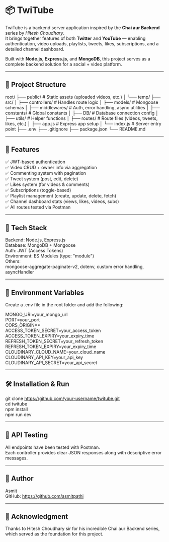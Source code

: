# 📦 TwiTube

TwiTube is a backend server application inspired by the **Chai aur Backend** series by *Hitesh Choudhary*.  
It brings together features of both **Twitter** and **YouTube** — enabling authentication, video uploads, playlists, tweets, likes, subscriptions, and a detailed channel dashboard.

Built with **Node.js**, **Express.js**, and **MongoDB**, this project serves as a complete backend solution for a social + video platform.

---

## 📁 Project Structure

root/
├── public/               # Static assets (uploaded videos, etc.)
│   └── temp/
├── src/
│   ├── controllers/      # Handles route logic
│   ├── models/           # Mongoose schemas
│   ├── middlewares/      # Auth, error handling, async utilities
│   ├── constants/        # Global constants
│   ├── DB/               # Database connection config
│   ├── utils/            # Helper functions
│   ├── routes/           # Route files (videos, tweets, likes, etc.)
│   ├── app.js            # Express app setup
│   └── index.js          # Server entry point
├── .env
├── .gitignore
├── package.json
└── README.md

---

## 🚀 Features

✅ JWT-based authentication  
✅ Video CRUD + owner info via aggregation  
✅ Commenting system with pagination  
✅ Tweet system (post, edit, delete)  
✅ Likes system (for videos & comments)  
✅ Subscriptions (toggle-based)  
✅ Playlist management (create, update, delete, fetch)  
✅ Channel dashboard stats (views, likes, videos, subs)  
✅ All routes tested via Postman  

---

## 🧰 Tech Stack

Backend: Node.js, Express.js  
Database: MongoDB + Mongoose  
Auth: JWT (Access Tokens)  
Environment: ES Modules (type: "module")  
Others:  
mongoose-aggregate-paginate-v2, dotenv, custom error handling, asyncHandler  

---

## 🔐 Environment Variables

Create a .env file in the root folder and add the following:  

MONGO_URI=your_mongo_url  
PORT=your_port  
CORS_ORIGIN=*  
ACCESS_TOKEN_SECRET=your_access_token  
ACCESS_TOKEN_EXPIRY=your_expiry_time  
REFRESH_TOKEN_SECRET=your_refresh_token  
REFRESH_TOKEN_EXPIRY=your_expiry_time  
CLOUDINARY_CLOUD_NAME=your_cloud_name  
CLOUDINARY_API_KEY=your_api_key  
CLOUDINARY_API_SECRET=your_api_secret  

---

## 🛠️ Installation & Run

git clone https://github.com/your-username/twitube.git  
cd twitube  
npm install  
npm run dev  

---

## 📮 API Testing

All endpoints have been tested with Postman.  
Each controller provides clear JSON responses along with descriptive error messages.  

---

## 📌 Author

Asmit  
GitHub: https://github.com/asmitpathi  

---

## 🙏 Acknowledgment

Thanks to Hitesh Choudhary sir for his incredible Chai aur Backend series, which served as the foundation for this project.  
